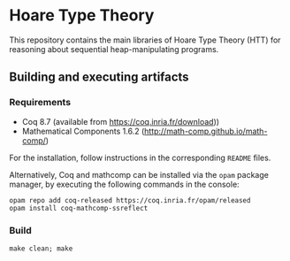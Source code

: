 # Hoare Type Theory

This repository contains the main libraries of Hoare Type Theory (HTT)
for reasoning about sequential heap-manipulating programs.

## Building and executing artifacts

### Requirements 

* Coq 8.7 (available from https://coq.inria.fr/download))
* Mathematical Components 1.6.2 (http://math-comp.github.io/math-comp/)

For the installation, follow instructions in the corresponding
`README` files.

Alternatively, Coq and mathcomp can be installed via the `opam`
package manager, by executing the following commands in the console:

```
opam repo add coq-released https://coq.inria.fr/opam/released
opam install coq-mathcomp-ssreflect
```

### Build

```
make clean; make
```
